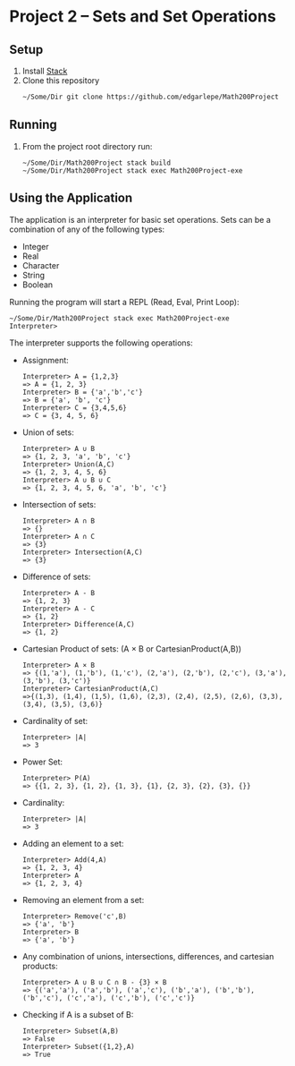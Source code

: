 # Project 2 – Sets and Set Operations

## Setup
1. Install [Stack](https://docs.haskellstack.org/en/stable/README/#how-to-install)
2. Clone this repository
   ```bash
   ~/Some/Dir git clone https://github.com/edgarlepe/Math200Project
   ```

## Running
1. From the project root directory run:
   ```
   ~/Some/Dir/Math200Project stack build
   ~/Some/Dir/Math200Project stack exec Math200Project-exe
   ```

## Using the Application
The application is an interpreter for basic set operations. Sets can be a
combination of any of the following types:
- Integer
- Real
- Character
- String
- Boolean

Running the program will start a REPL (Read, Eval, Print Loop):
```
~/Some/Dir/Math200Project stack exec Math200Project-exe
Interpreter>
```
The interpreter supports the following operations:
- Assignment:
  ```
  Interpreter> A = {1,2,3}
  => A = {1, 2, 3}
  Interpreter> B = {'a','b','c'}
  => B = {'a', 'b', 'c'}
  Interpreter> C = {3,4,5,6}
  => C = {3, 4, 5, 6}
  ```
- Union of sets:
  ```
  Interpreter> A ∪ B
  => {1, 2, 3, 'a', 'b', 'c'}
  Interpreter> Union(A,C)
  => {1, 2, 3, 4, 5, 6}
  Interpreter> A ∪ B ∪ C
  => {1, 2, 3, 4, 5, 6, 'a', 'b', 'c'}  
  ```
- Intersection of sets:
  ```
  Interpreter> A ∩ B
  => {}
  Interpreter> A ∩ C
  => {3}
  Interpreter> Intersection(A,C)
  => {3}
  ```
- Difference of sets:
  ```
  Interpreter> A - B
  => {1, 2, 3}
  Interpreter> A - C
  => {1, 2}
  Interpreter> Difference(A,C)
  => {1, 2}
  ```
- Cartesian Product of sets: (A × B or CartesianProduct(A,B))
  ```
  Interpreter> A × B
  => {(1,'a'), (1,'b'), (1,'c'), (2,'a'), (2,'b'), (2,'c'), (3,'a'), (3,'b'), (3,'c')}
  Interpreter> CartesianProduct(A,C)
  =>{(1,3), (1,4), (1,5), (1,6), (2,3), (2,4), (2,5), (2,6), (3,3), (3,4), (3,5), (3,6)}
  ```
- Cardinality of set:
  ```
  Interpreter> |A|
  => 3
  ```
- Power Set:
  ```
  Interpreter> P(A)
  => {{1, 2, 3}, {1, 2}, {1, 3}, {1}, {2, 3}, {2}, {3}, {}}
  ```
- Cardinality:
  ```
  Interpreter> |A|
  => 3
  ```
- Adding an element to a set:
  ```
  Interpreter> Add(4,A)
  => {1, 2, 3, 4}
  Interpreter> A
  => {1, 2, 3, 4}
  ```
- Removing an element from a set:
  ```
  Interpreter> Remove('c',B)
  => {'a', 'b'}
  Interpreter> B
  => {'a', 'b'}
  ```
- Any combination of unions, intersections, differences, and cartesian
  products:
  ```
  Interpreter> A ∪ B ∪ C ∩ B - {3} × B
  => {('a','a'), ('a','b'), ('a','c'), ('b','a'), ('b','b'), ('b','c'), ('c','a'), ('c','b'), ('c','c')}
  ```
- Checking if A is a subset of B:
  ```
  Interpreter> Subset(A,B)
  => False
  Interpreter> Subset({1,2},A)
  => True
  ```
